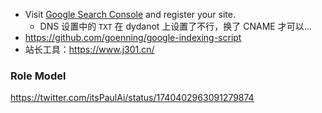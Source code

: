 - Visit [Google Search Console](https://search.google.com/search-console) and register your site.
	- DNS 设置中的 `TXT` 在 dydanot  上设置了不行，换了 CNAME 才可以...
- https://github.com/goenning/google-indexing-script
- 站长工具：https://www.j301.cn/



### Role Model
https://twitter.com/itsPaulAi/status/1740402963091279874